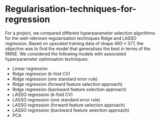 # Regularisation-techniques-for-regression

For a project, we compared different hyperparameter selection algorithms for the well-reknown regularisation techniques Ridge and LASSO regression. Based on upscaled training data of shape $493\times 377$, the objective was to find the model that generalises the best in terms of the RMSE. We considered the following models with associated hyperparameter optimisation techniques:

- Linear regression
- Ridge regression (k-fold CV)
- Ridge regression (one standard error rule)
- Ridge regression (forward feature selection approach)
- Ridge regression (backward feature selection approach)
- LASSO regression (k-fold CV)
- LASSO regression (one standard error rule)
- LASSO regression (forward feature selection approach)
- LASSO regression (backward feature selection approach)
- PCA

